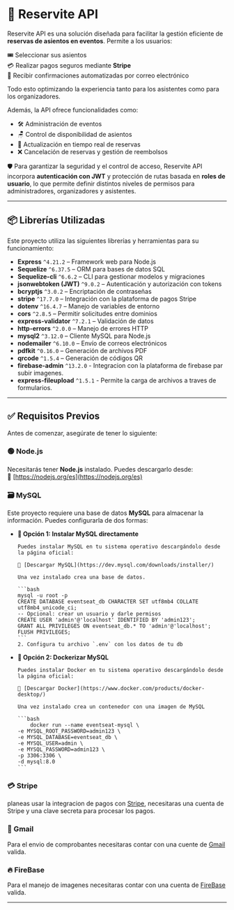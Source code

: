 # 📱 Reservite API

Reservite API es una solución diseñada para facilitar la gestión eficiente de **reservas de asientos en eventos**. Permite a los usuarios:

🎟️ Seleccionar sus asientos  
💳 Realizar pagos seguros mediante **Stripe**  
📩 Recibir confirmaciones automatizadas por correo electrónico

Todo esto optimizando la experiencia tanto para los asistentes como para los organizadores.

Además, la API ofrece funcionalidades como:

- 🛠️ Administración de eventos
- 🪑 Control de disponibilidad de asientos
- 🔄 Actualización en tiempo real de reservas
- ❌ Cancelación de reservas y gestión de reembolsos

🛡️ Para garantizar la seguridad y el control de acceso, Reservite API incorpora **autenticación con JWT** y protección de rutas basada en **roles de usuario**, lo que permite definir distintos niveles de permisos para administradores, organizadores y asistentes.

---

## 📦 Librerías Utilizadas

Este proyecto utiliza las siguientes librerías y herramientas para su funcionamiento:

- **Express** `^4.21.2` – Framework web para Node.js
- **Sequelize** `^6.37.5` – ORM para bases de datos SQL
- **Sequelize-cli** `^6.6.2` – CLI para gestionar modelos y migraciones
- **jsonwebtoken (JWT)** `^9.0.2` – Autenticación y autorización con tokens
- **bcryptjs** `^3.0.2` – Encriptación de contraseñas
- **stripe** `^17.7.0` – Integración con la plataforma de pagos Stripe
- **dotenv** `^16.4.7` – Manejo de variables de entorno
- **cors** `^2.8.5` – Permitir solicitudes entre dominios
- **express-validator** `^7.2.1` – Validación de datos
- **http-errors** `^2.0.0` – Manejo de errores HTTP
- **mysql2** `^3.12.0` – Cliente MySQL para Node.js
- **nodemailer** `^6.10.0` – Envío de correos electrónicos
- **pdfkit** `^0.16.0` – Generación de archivos PDF
- **qrcode** `^1.5.4` – Generación de códigos QR
- **firebase-admin** `^13.2.0` - Integracion con la plataforma de firebase par subir imagenes.
- **express-fileupload** `^1.5.1` - Permite la carga de archivos a traves de formularios.

---

## ✅ Requisitos Previos

Antes de comenzar, asegúrate de tener lo siguiente:

### 🟢 Node.js

Necesitarás tener **Node.js** instalado. Puedes descargarlo desde:  
🔗 [https://nodejs.org/es](https://nodejs.org/es)

### 🗃️ MySQL

Este proyecto requiere una base de datos **MySQL** para almacenar la información. Puedes configurarla de dos formas:

- **🚀 Opción 1: Instalar MySQL directamente**

      Puedes instalar MySQL en tu sistema operativo descargándolo desde la página oficial:

      🔗 [Descargar MySQL](https://dev.mysql.com/downloads/installer/)

      Una vez instalado crea una base de datos.

      ```bash
      mysql -u root -p
      CREATE DATABASE eventseat_db CHARACTER SET utf8mb4 COLLATE utf8mb4_unicode_ci;
      -- Opcional: crear un usuario y darle permisos
      CREATE USER 'admin'@'localhost' IDENTIFIED BY 'admin123';
      GRANT ALL PRIVILEGES ON eventseat_db.* TO 'admin'@'localhost';
      FLUSH PRIVILEGES;
      ```
      2. Configura tu archivo `.env` con los datos de tu db

- **🐳 Opción 2: Dockerizar MySQL**

      Puedes instalar Docker en tu sistema operativo descargándolo desde la página oficial:

      🔗 [Descargar Docker](https://www.docker.com/products/docker-desktop/)

      Una vez instalado crea un contenedor con una imagen de MySQL

      ```bash
          docker run --name eventseat-mysql \
      -e MYSQL_ROOT_PASSWORD=admin123 \
      -e MYSQL_DATABASE=eventseat_db \
      -e MYSQL_USER=admin \
      -e MYSQL_PASSWORD=admin123 \
      -p 3306:3306 \
      -d mysql:8.0
      ```

### 💳 Stripe

planeas usar la integracion de pagos con [Stripe](https://stripe.com/es-us), necesitaras una cuenta de Stripe y una clave secreta para procesar los pagos.

### 📩 Gmail

Para el envio de comprobantes necesitaras contar con una cuente de [Gmail](https://mail.google.com/) valida.

### 🔥 FireBase

Para el manejo de imagenes necesitaras contar con una cuenta de [FireBase](https://console.firebase.google.com) valida.

---
